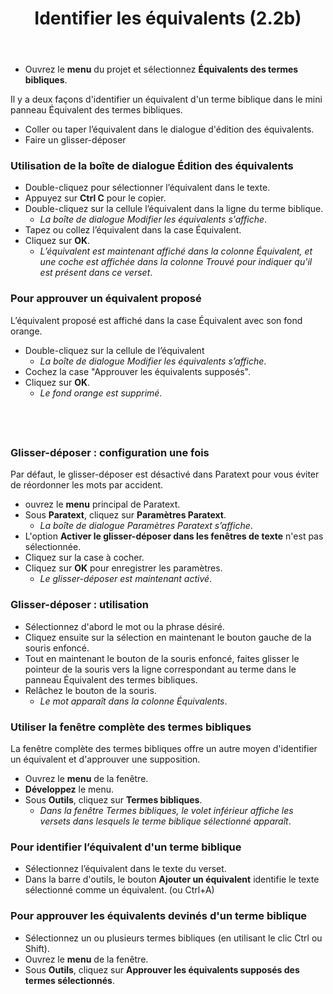 ﻿---
title: Identifier les équivalents (2.2b)
---
-  Ouvrez le **menu** du projet et sélectionnez **Équivalents des termes bibliques**.

Il y a deux façons d'identifier un équivalent d'un terme biblique dans le mini panneau Équivalent des termes bibliques.

-  Coller ou taper l’équivalent dans le dialogue d'édition des équivalents.
-  Faire un glisser-déposer

### Utilisation de la boîte de dialogue Édition des équivalents

-  Double-cliquez pour sélectionner l’équivalent dans le texte.
-  Appuyez sur **Ctrl C** pour le copier.
-  Double-cliquez sur la cellule l’équivalent dans la ligne du terme biblique.  
   -  *La boîte de dialogue Modifier les équivalents s'affiche*.
-  Tapez ou collez l’équivalent dans la case Équivalent.
-  Cliquez sur **OK**.  
   -  *L’équivalent est maintenant affiché dans la colonne Équivalent, et une coche est affichée dans la colonne Trouvé pour indiquer qu'il est présent dans ce verset*.

### Pour approuver un équivalent proposé

L’équivalent proposé est affiché dans la case Équivalent avec son fond orange.

-  Double-cliquez sur la cellule de l’équivalent
   -  *La boîte de dialogue Modifier les équivalents s’affiche*.
-  Cochez la case "Approuver les équivalents supposés".
-  Cliquez sur **OK**.  
   -  *Le fond orange est supprimé*.

 
----


### Glisser-déposer : configuration une fois

Par défaut, le glisser-déposer est désactivé dans Paratext pour vous éviter de réordonner les mots par accident.

-  ouvrez le **menu** principal de Paratext.
-  Sous **Paratext**, cliquez sur **Paramètres Paratext**.  
   -  *La boîte de dialogue Paramètres Paratext s’affiche*.
-  L'option **Activer le glisser-déposer dans les fenêtres de texte** n'est pas sélectionnée.
-  Cliquez sur la case à cocher.
-  Cliquez sur **OK** pour enregistrer les paramètres.
   -  *Le glisser-déposer est maintenant activé*.

### Glisser-déposer : utilisation

-  Sélectionnez d'abord le mot ou la phrase désiré.
-  Cliquez ensuite sur la sélection en maintenant le bouton gauche de la souris enfoncé.
-  Tout en maintenant le bouton de la souris enfoncé, faites glisser le pointeur de la souris vers la ligne correspondant au terme dans le panneau Équivalent des termes bibliques.
-  Relâchez le bouton de la souris.  
   -  *Le mot apparaît dans la colonne Équivalents*.

### Utiliser la fenêtre complète des termes bibliques

La fenêtre complète des termes bibliques offre un autre moyen d'identifier un équivalent et d'approuver une supposition.

-  Ouvrez le **menu** de la fenêtre.
-  **Développez** le menu.
-  Sous **Outils**, cliquez sur **Termes bibliques**.  
   -  *Dans la fenêtre Termes bibliques, le volet inférieur affiche les versets dans lesquels le terme biblique sélectionné apparaît*.

### Pour identifier l’équivalent d'un terme biblique

-  Sélectionnez l’équivalent dans le texte du verset.
-  Dans la barre d'outils, le bouton **Ajouter un équivalent** identifie le texte sélectionné comme un équivalent. (ou Ctrl+A)

### Pour approuver les équivalents devinés d'un terme biblique

-  Sélectionnez un ou plusieurs termes bibliques (en utilisant le clic Ctrl ou Shift).
-  Ouvrez le **menu** de la fenêtre.
-  Sous **Outils**, cliquez sur **Approuver les équivalents supposés des termes sélectionnés**.

